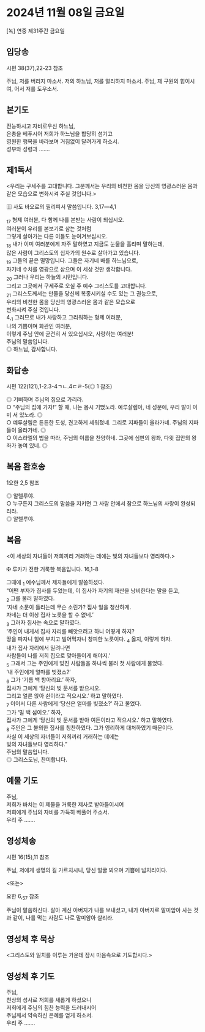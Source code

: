 # 2024년 11월 08일 금요일

[녹] 연중 제31주간 금요일  


## 입당송

시편 38(37),22-23 참조

주님, 저를 버리지 마소서. 저의 하느님, 저를 멀리하지 마소서. 주님, 제 구원의 힘이시여, 어서 저를 도우소서.  
  
## 본기도

전능하시고 자비로우신 하느님,  
은총을 베푸시어 저희가 하느님을 합당히 섬기고  
영원한 행복을 바라보며 거침없이 달려가게 하소서.  
성부와 성령과 …….  
  
## 제1독서

<우리는 구세주를 고대합니다. 그분께서는 우리의 비천한 몸을 당신의 영광스러운 몸과 같은 모습으로 변화시켜 주실 것입니다.>

▥ 사도 바오로의 필리피서 말씀입니다. 3,17―4,1

<sub>17</sub> 형제 여러분, 다 함께 나를 본받는 사람이 되십시오.  
여러분이 우리를 본보기로 삼는 것처럼  
그렇게 살아가는 다른 이들도 눈여겨보십시오.  
<sub>18</sub> 내가 이미 여러분에게 자주 말하였고 지금도 눈물을 흘리며 말하는데,  
많은 사람이 그리스도의 십자가의 원수로 살아가고 있습니다.  
<sub>19</sub> 그들의 끝은 멸망입니다. 그들은 자기네 배를 하느님으로,  
자기네 수치를 영광으로 삼으며 이 세상 것만 생각합니다.  
<sub>20</sub> 그러나 우리는 하늘의 시민입니다.  
그리고 그곳에서 구세주로 오실 주 예수 그리스도를 고대합니다.  
<sub>21</sub> 그리스도께서는 만물을 당신께 복종시키실 수도 있는 그 권능으로,  
우리의 비천한 몸을 당신의 영광스러운 몸과 같은 모습으로  
변화시켜 주실 것입니다.  
4,<sub>1</sub> 그러므로 내가 사랑하고 그리워하는 형제 여러분,  
나의 기쁨이며 화관인 여러분,  
이렇게 주님 안에 굳건히 서 있으십시오, 사랑하는 여러분!  
주님의 말씀입니다.  
◎ 하느님, 감사합니다.  
  
## 화답송

시편 122(121),1-2.3-4ㄱㄴ.4ㄷㄹ-5(◎ 1 참조)

◎ 기뻐하며 주님의 집으로 가리라.  
○ “주님의 집에 가자!” 할 때, 나는 몹시 기뻤노라. 예루살렘아, 네 성문에, 우리 발이 이미 서 있노라. ◎  
○ 예루살렘은 튼튼한 도성, 견고하게 세워졌네. 그리로 지파들이 올라가네. 주님의 지파들이 올라가네. ◎  
○ 이스라엘의 법을 따라, 주님의 이름을 찬양하네. 그곳에 심판의 왕좌, 다윗 집안의 왕좌가 놓여 있네. ◎  
  
## 복음 환호송

1요한 2,5 참조

◎ 알렐루야.  
○ 누구든지 그리스도의 말씀을 지키면 그 사람 안에서 참으로 하느님의 사랑이 완성되리라.  
◎ 알렐루야.  
  
## 복음

<이 세상의 자녀들이 저희끼리 거래하는 데에는 빛의 자녀들보다 영리하다.>

✠ 루카가 전한 거룩한 복음입니다. 16,1-8

그때에 <sub>1</sub> 예수님께서 제자들에게 말씀하셨다.  
“어떤 부자가 집사를 두었는데, 이 집사가 자기의 재산을 낭비한다는 말을 듣고,  
<sub>2</sub> 그를 불러 말하였다.  
‘자네 소문이 들리는데 무슨 소린가? 집사 일을 청산하게.  
자네는 더 이상 집사 노릇을 할 수 없네.’  
<sub>3</sub> 그러자 집사는 속으로 말하였다.  
‘주인이 내게서 집사 자리를 빼앗으려고 하니 어떻게 하지?  
땅을 파자니 힘에 부치고 빌어먹자니 창피한 노릇이다. <sub>4</sub> 옳지, 이렇게 하자.  
내가 집사 자리에서 밀려나면  
사람들이 나를 저희 집으로 맞아들이게 해야지.’  
<sub>5</sub> 그래서 그는 주인에게 빚진 사람들을 하나씩 불러 첫 사람에게 물었다.  
‘내 주인에게 얼마를 빚졌소?’  
<sub>6</sub> 그가 ‘기름 백 항아리요.’ 하자,  
집사가 그에게 ‘당신의 빚 문서를 받으시오.  
그리고 얼른 앉아 쉰이라고 적으시오.’ 하고 말하였다.  
<sub>7</sub> 이어서 다른 사람에게 ‘당신은 얼마를 빚졌소?’ 하고 물었다.  
그가 ‘밀 백 섬이오.’ 하자,  
집사가 그에게 ‘당신의 빚 문서를 받아 여든이라고 적으시오.’ 하고 말하였다.  
<sub>8</sub> 주인은 그 불의한 집사를 칭찬하였다. 그가 영리하게 대처하였기 때문이다.  
사실 이 세상의 자녀들이 저희끼리 거래하는 데에는  
빛의 자녀들보다 영리하다.”  
주님의 말씀입니다.  
◎ 그리스도님, 찬미합니다.  
  
## 예물 기도

주님,  
저희가 바치는 이 제물을 거룩한 제사로 받아들이시어  
저희에게 주님의 자비를 가득히 베풀어 주소서.  
우리 주 …….  
  
## 영성체송

시편 16(15),11 참조

주님, 저에게 생명의 길 가르치시니, 당신 얼굴 뵈오며 기쁨에 넘치리이다.  
  
<또는>  
  
요한 6,<sub>57</sub> 참조  
  
주님이 말씀하신다. 살아 계신 아버지가 나를 보내셨고, 내가 아버지로 말미암아 사는 것과 같이, 나를 먹는 사람도 나로 말미암아 살리라.  
## 영성체 후 묵상

<그리스도와 일치를 이루는 가운데 잠시 마음속으로 기도합시다.>  
## 영성체 후 기도

주님,  
천상의 성사로 저희를 새롭게 하셨으니  
저희에게 주님의 힘찬 능력을 드러내시어  
주님께서 약속하신 은혜를 얻게 하소서.  
우리 주 …….